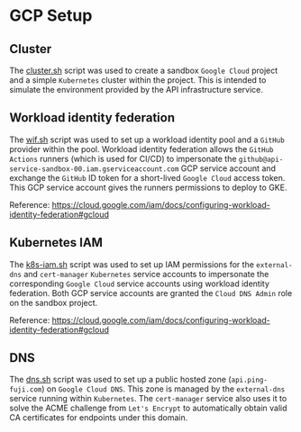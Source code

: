 # GCP Setup

## Cluster

The [cluster.sh](cluster.sh) script was used to create a sandbox `Google Cloud` project and a simple `Kubernetes` 
cluster within the project. This is intended to simulate the environment provided by the API infrastructure service. 

## Workload identity federation

The [wif.sh](wif.sh) script was used to set up a workload identity pool and a `GitHub` provider within the pool.
Workload identity federation allows the `GitHub Actions` runners (which is used for CI/CD) to impersonate the
`github@api-service-sandbox-00.iam.gserviceaccount.com` GCP service account and exchange the `GitHub` ID token for a
short-lived `Google Cloud` access token. This GCP service account gives the runners permissions to deploy to GKE.

Reference: https://cloud.google.com/iam/docs/configuring-workload-identity-federation#gcloud

## Kubernetes IAM

The [k8s-iam.sh](k8s-iam.sh) script was used to set up IAM permissions for the `external-dns` and `cert-manager` 
`Kubernetes` service accounts to impersonate the corresponding `Google Cloud` service accounts using workload 
identity federation. Both GCP service accounts are granted the `Cloud DNS Admin` role on the sandbox project.

Reference: https://cloud.google.com/iam/docs/configuring-workload-identity-federation#gcloud

## DNS

The [dns.sh](dns.sh) script was used to set up a public hosted zone (`api.ping-fuji.com`) on `Google Cloud DNS`. 
This zone is managed by the `external-dns` service running within `Kubernetes`. The `cert-manager` service also uses 
it to solve the ACME challenge from `Let's Encrypt` to automatically obtain valid CA certificates for endpoints under 
this domain.